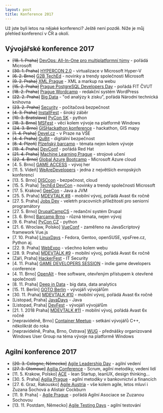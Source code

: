 ```yaml
---
layout: post
title: Konference 2017
---
```


Už jste byli letos na nějaké konferenci? Ještě není pozdě.
Níže je můj přehled konferencí v ČR a okolí.

## Vývojářské konference 2017

- ~~[18. 1. Praha]~~ [DevOps: All-In-One pro multiplatformní týmy](https://www.microsoftevents.com/profile/form/index.cfm?PKformID=0x12453757e42) - pořádá Microsoft
- ~~[30. 1. Praha]~~ [HYPERCON 2.0](http://hypercon.cz/) - virtualizace v Microsoft Hyper-V
- ~~[6. 2. Brno]~~ [G2B TechEd](https://www.g2bteched.cz/cs/) - novinky a trendy společnosti Microsoft
- ~~[9. 2. Praha]~~ [XML Prague](http://www.xmlprague.cz/) - XML a markup na webu
- ~~[15. 2. Praha]~~ [Prague PostgreSQL Developers Day](http://p2d2.cz/) - pořádá FIT ČVUT
- ~~[18. 2. Praha]~~ [Prague Wordcamp](https://2017.prague.wordcamp.org/) - redakční systém WordPress
- ~~[22. 2. Praha]~~ [Big Data](http://www.primetimefor.cz/bigdata/) - "od analýzy k zisku", pořádá Národní technická knihovna
- ~~[23. 2. Praha]~~ [Security](https://konferencesecurity.cz/) - počítačová bezpečnost
- ~~[4. 3. Praha]~~ [InstallFest](http://installfest.cz) - široký záběr
- ~~[10. 3. Bratislava]~~ [PyCon SK](https://2017.pycon.sk//2017/) - python
- ~~[18. 3. Brno]~~ [MSFest](https://www.ms-fest.cz/brno) - věci kolem vývoje na platformě Windows
- ~~[24. 3. Brno]~~ [GISHackathon konference](https://github.com/GISHackathon/gishackathon_2017_03) - hackathon, GIS mapy
- ~~[1. 4. Praha]~~ [Devel.cz](https://devel.cz/konference) - v Praze na VŠE
- ~~[4. 4. Praha]~~ [QuBit](https://qubitconference.com/) - digitální bezpečnost
- ~~[8. 4. Plzeň]~~ [Plzeňský barcamp](https://plzenskybarcamp.cz/) - témata nejen kolem vývoje
- ~~[19. 4. Praha]~~ [DevConf](https://devconf.cz/) - pořádá Red Hat
- ~~[21. 4. Praha]~~ [Machine Learning Prague](http://www.mlprague.com/) - strojové učení
- ~~[22. 4. Brno]~~ [Global Azure Bootcamp](https://global.azurebootcamp.net/) - Microsoft Azure cloud
- [4. 5. Brno] [GAME ACCESS](http://www.game-access.com/) - vývoj her
- [11. 5. Vídeň] [WeAreDevelopers](https://www.wearedevelopers.com/conference/) - jedna z největších evropských konferencí
- [13. 5. Brno] [DISCcon](https://www.disccon.com/) - bezpečnost, cloud
- [15. 5. Praha] [TechEd DevCon](https://www.teched.cz/cs/) - novinky a trendy společnosti Microsoft
- [17. 5. Krakow] [GeeCon](https://2017.geecon.org/) - Java a JVM
- [25. 5. Praha] [MDEVTALK #8](https://www.mdevtalk.cz/) - mobilní vývoj, pořádá Avast 6x ročně
- [27. 5. Praha] [Jobs Dev](https://www.jobsdev.cz/) - veletrh pracovních příležitostí pro seniorní programátory
- [27. 5. Brno] [DrupalCampCS](http://drupalcs.camp/) - redanční systém Drupal
- [3. 6. Brno] [Barcamp Brno](http://www.barcampbrno.cz/2017/index.html) - různá témata, nejen vývoj
- [9. 6. Praha] [PyCon CZ](https://cz.pycon.org/2017/) - python
- [21. 6. Wroclaw, Polsko] [VueConf](http://conf.vuejs.org/) - zaměřeno na JavaScriptový framework Vue.js
- [7. 10. Praha] [LinuxDays](https://www.linuxdays.cz/2017/) - Fedora, Gentoo, openSUSE, vpsFree.cz, Python aj.
- [22. 9. Praha] [WebExpo](https://www.webexpo.cz/praha2017/) - všechno kolem webu
- [28. 9. Praha] [MDEVTALK #9](https://www.mdevtalk.cz/) - mobilní vývoj, pořádá Avast 6x ročně
- [Září, Praha] [HackerFest](https://www.hackerfest.cz/cs/) - IT Security
- [4. 11. Praha] [GAME DEVELOPERS SESSION](http://www.gdsession.com/) - indie game developers conference
- [4. 11. Brno] [OpenAlt](https://openalt.cz/2017/) - free software, otevřeným přístupem k otevřené společnosti
- [8. 11. Praha] [Deep in Data](http://did.konference.cz/) - big data, data analytics
- [15. 11. Berlin] [GOTO Berlin](https://gotober.com/) - vývojáři vývojářům
- [30. 11. Praha] [MDEVTALK #10](https://www.mdevtalk.cz/) - mobilní vývoj, pořádá Avast 6x ročně
- [Listopad, Praha] [JavaDays](https://www.javadays.cz/cs/) - Java
- [Listopad, Praha] [DevFest](https://2017.devfest.cz/) - vývojáři vývojářům
- [21. 1. 2018 Praha] [MDEVTALK #11](https://www.mdevtalk.cz/) - mobilní vývoj, pořádá Avast 6x ročně
- [nepravidelně, Brno] [Container Meetup](https://www.facebook.com/groups/223056018170639/?fref=ts) - setkání vývojářů C++, několikrát do roka
- [nepravidelně, Praha, Brno, Ostrava] [WUG](https://www.wug.cz/) - přednášky organizované Windows User Group na téma vývoje na platformě Windows

## Agilní konference 2017

- ~~[20. 3. Cologne, Německo]~~ [Agile Leadership Day](http://agile-leadership-day.com/) - agilní vedení
- ~~[27. 3. Olomouc]~~ [Agilia Conference](http://agiliaconference.com/) - Scrum, agilní metodiky, vedení lidí
- [11. 5. Krakow, Polsko] [ACE](http://aceconf.com/) - lean Startup, leanUX, design thinking...
- [30. 5. Praha] [Agilia Prague](http://agiliaprague.com/) - agilní metodiky v bankovnictví a financích
- [27. 6. Graz, Rakousko] [Agile Austria](http://www.agile-austria.org/de/) - vše kolem agile, letos mluví i Zuzana Šochová a Alistair Cockburn
- [11. 9. Praha] - [Agile Prague](http://agileprague.com/) - pořádá Agilní Asociace se Zuzanou Sochovou
- [13. 11. Postdam, Německo] [Agile Testing Days](https://agiletestingdays.com/) - agilní testování


